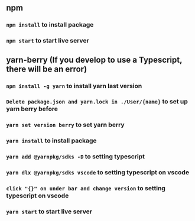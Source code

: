 ## npm
### `npm install` to install package
### `npm start` to start live server

## yarn-berry (If you develop to use a Typescript, there will be an error)
### `npm install -g yarn` to install yarn last version
### `Delete package.json and yarn.lock in ./User/{name}` to set up yarn berry before
### `yarn set version berry` to set yarn berry
### `yarn install` to install package
### `yarn add @yarnpkg/sdks -D` to setting typescript
### `yarn dlx @yarnpkg/sdks vscode` to setting typescript on vscode
### `click "{}" on under bar and change version` to setting typescript on vscode
### `yarn start` to start live server
